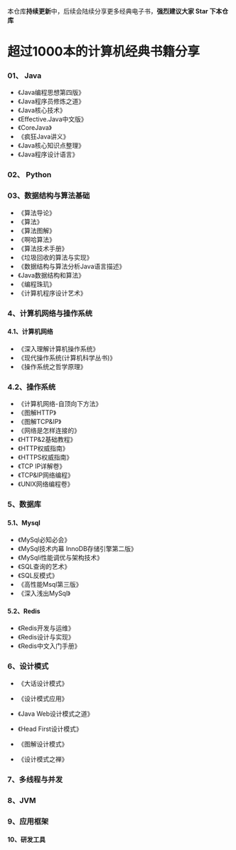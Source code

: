 本仓库**持续更新**中，后续会陆续分享更多经典电子书，**强烈建议大家 Star 下本仓库**


# 超过1000本的计算机经典书籍分享


### 01、 Java

-  《Java编程思想第四版》
-  《Java程序员修炼之道》
-  《Java核心技术》
-  《Effective.Java中文版》
-   《CoreJava》
-   《疯狂Java讲义》
-   《Java核心知识点整理》
-   《Java程序设计语言》

### 02、 Python

### 03、数据结构与算法基础

-  《算法导论》
-  《算法》
-  《算法图解》
-  《啊哈算法》
-  《算法技术手册》
-  《垃圾回收的算法与实现》
-  《数据结构与算法分析Java语言描述》
-  《Java数据结构和算法》
-  《编程珠玑》
-  《计算机程序设计艺术》


###  4、计算机网络与操作系统

#### 4.1、计算机网络

-  《深入理解计算机操作系统》
-  《现代操作系统(计算机科学丛书)》
-  《操作系统之哲学原理》

### 4.2、操作系统

-   《计算机网络-自顶向下方法》
-   《图解HTTP》
-   《图解TCP&IP》
-   《网络是怎样连接的》
-    《HTTP&2基础教程》
-    《HTTP权威指南》
-    《HTTPS权威指南》
-    《TCP IP详解卷》
-    《TCP&IP网络编程》
-    《UNIX网络编程卷》


###  5、数据库

#### 5.1、Mysql

 - 《MySql必知必会》
 - 《MySql技术内幕 InnoDB存储引擎第二版》
 - 《MySqli性能调优与架构技术》
 - 《SQL查询的艺术》
 - 《SQL反模式》
 - 《高性能Msql第三版》
 - 《深入浅出MySql》

#### 5.2、Redis
 
 - 《Redis开发与运维》
 - 《Redis设计与实现》
 - 《Redis中文入门手册》

### 6、设计模式

   - 《大话设计模式》
   - 《设计模式应用》
     
   - 《Java Web设计模式之道》
   - 《Head First设计模式》
   - 《图解设计模式》
   - 《设计模式之禅》

### 7、多线程与并发

### 8、JVM

### 9、应用框架

#### 10、研发工具

